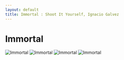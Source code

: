 ```yaml
---
layout: default
title: Immortal : Shoot It Yourself, Ignacio Galvez
---
```


# Immortal

![Immortal](http://assets.farmhouse.co/publishing/1-shoot-it-yourself/images/immortal-1.jpg)
![Immortal](http://assets.farmhouse.co/publishing/1-shoot-it-yourself/images/immortal-2.jpg)
![Immortal](http://assets.farmhouse.co/publishing/1-shoot-it-yourself/images/immortal-3.jpg)
![Immortal](http://assets.farmhouse.co/publishing/1-shoot-it-yourself/images/immortal-4.jpg)
